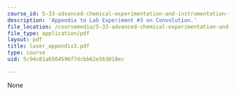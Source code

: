 ```yaml
---
course_id: 5-33-advanced-chemical-experimentation-and-instrumentation-fall-2007
description: 'Appendix to Lab Experiment #3 on Convolution.'
file_location: /coursemedia/5-33-advanced-chemical-experimentation-and-instrumentation-fall-2007/5c94c01a6564596f7dcbb62e563018ec_laser_appendix3.pdf
file_type: application/pdf
layout: pdf
title: laser_appendix3.pdf
type: course
uid: 5c94c01a6564596f7dcbb62e563018ec

---
```

None